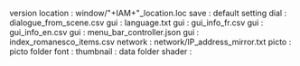 version
location : window/"+IAM+"_location.loc
save : default setting
dial : dialogue_from_scene.csv
gui : language.txt
gui : gui_info_fr.csv
gui : gui_info_en.csv
gui : menu_bar_controller.json
gui : index_romanesco_items.csv
network : network/IP_address_mirror.txt
picto : picto folder
font : 
thumbnail : data folder
shader :